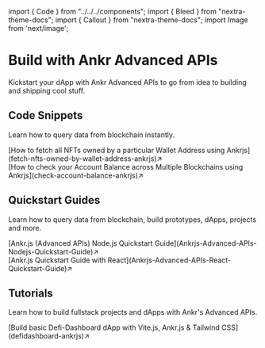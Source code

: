 import { Code } from "../../../components";
import { Bleed } from "nextra-theme-docs";
import { Callout } from "nextra-theme-docs";
import Image from 'next/image';

# Build with Ankr Advanced APIs

Kickstart your dApp with Ankr Advanced APIs to go from idea to building and shipping cool stuff. 

## Code Snippets
Learn how to query data from blockchain instantly.  

<div className="p-4 border border-gray-200 dark:border-gray-900 rounded mt-6">
  [How to fetch all NFTs owned by a particular Wallet Address using Ankrjs](fetch-nfts-owned-by-wallet-address-ankrjs)↗
</div>

<div className="p-4 border border-gray-200 dark:border-gray-900 rounded mt-6">
  [How to check your Account Balance across Multiple Blockchains using Ankrjs](check-account-balance-ankrjs)↗
</div>

## Quickstart Guides
Learn how to query data from blockchain, build prototypes, dApps, projects and more.  

<div className="p-4 border border-gray-200 dark:border-gray-900 rounded mt-6">
  [Ankr.js (Advanced APIs) Node.js Quickstart Guide](Ankrjs-Advanced-APIs-Nodejs-Quickstart-Guide)↗
</div>

<div className="p-4 border border-gray-200 dark:border-gray-900 rounded mt-6">
  [Ankr.js Quickstart Guide with React](Ankrjs-Advanced-APIs-React-Quickstart-Guide)↗
</div>

## Tutorials
Learn how to build fullstack projects and dApps with Ankr's Advanced APIs.

<div className="p-4 border border-gray-200 dark:border-gray-900 rounded mt-6">
  [Build basic Defi-Dashboard dApp with Vite.js, Ankr.js & Tailwind CSS](defidashboard-ankrjs)↗
</div>